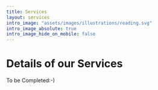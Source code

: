 ```yaml
---
title: Services
layout: services
intro_image: "assets/images/illustrations/reading.svg"
intro_image_absolute: true
intro_image_hide_on_mobile: false
---
```


# Details of our Services

To be Completed:-)
